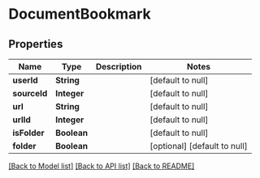 # DocumentBookmark
## Properties

| Name | Type | Description | Notes |
|------------ | ------------- | ------------- | -------------|
| **userId** | **String** |  | [default to null] |
| **sourceId** | **Integer** |  | [default to null] |
| **url** | **String** |  | [default to null] |
| **urlId** | **Integer** |  | [default to null] |
| **isFolder** | **Boolean** |  | [default to null] |
| **folder** | **Boolean** |  | [optional] [default to null] |

[[Back to Model list]](../README.md#documentation-for-models) [[Back to API list]](../README.md#documentation-for-api-endpoints) [[Back to README]](../README.md)

